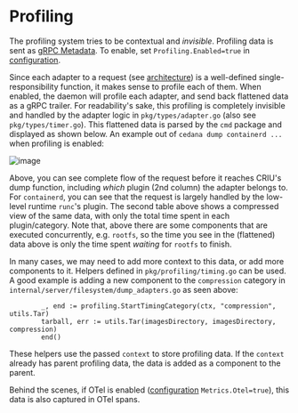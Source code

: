 # Profiling

The profiling system tries to be contextual and _invisible_. Profiling data is sent as [gRPC Metadata](https://grpc.io/docs/guides/metadata/). To enable, set `Profiling.Enabled=true` in [configuration](../get-started/configuration.md).

Since each adapter to a request (see [architecture](architecture.md)) is a well-defined single-responsibility function, it makes sense to profile each of them. When enabled, the daemon will profile each adapter, and send back flattened data as a gRPC trailer. For readability's sake, this profiling is completely invisible and handled by the adapter logic in `pkg/types/adapter.go` (also see `pkg/types/timer.go`). This flattened data is parsed by the `cmd` package and displayed as shown below. An example out of `cedana dump containerd ...` when profiling is enabled:

![image](https://github.com/user-attachments/assets/977a5423-e4d3-423e-89af-653c72bfce03)

Above, you can see complete flow of the request before it reaches CRIU's dump function, including _which_ plugin (2nd column) the adapter belongs to. For `containerd`, you can see that the request is largely handled by the low-level runtime `runc`'s plugin. The second table above shows a compressed view of the same data, with only the total time spent in each plugin/category. Note that, above there are some components that are executed concurrently, e.g. `rootfs`, so the time you see in the (flattened) data above is only the time spent _waiting_ for `rootfs` to finish.

In many cases, we may need to add more context to this data, or add more components to it. Helpers defined in `pkg/profiling/timing.go` can be used. A good example is adding a new component to the `compression` category in `internal/server/filesystem/dump_adapters.go` as seen above:
```
		_, end := profiling.StartTimingCategory(ctx, "compression", utils.Tar)
		tarball, err := utils.Tar(imagesDirectory, imagesDirectory, compression)
		end()
```

These helpers use the passed `context` to store profiling data. If the `context` already has parent profiling data, the data is added as a component to the parent.

Behind the scenes, if OTel is enabled ([configuration](../get-started/configuration.md) `Metrics.Otel=true`), this data is also captured in OTel spans.
